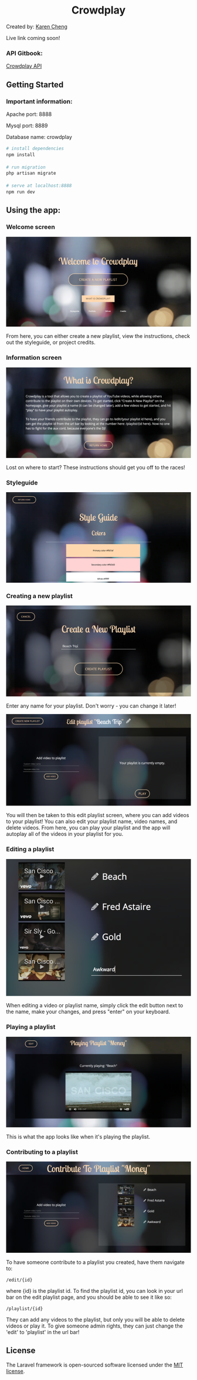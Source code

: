 <h1 align="center">Crowdplay</h1>

Created by: <a href="http://karenscheng.com">Karen Cheng</a>

Live link coming soon!

### API Gitbook:

<a href="https://karenscheng.gitbooks.io/crowdplay/content/">Crowdplay API</a>

## Getting Started

### Important information:

Apache port: 8888

Mysql port: 8889

Database name: crowdplay

``` bash
# install dependencies
npm install

# run migration
php artisan migrate

# serve at localhost:8888
npm run dev

```

## Using the app:

### Welcome screen

![alt-tag](https://github.com/karenscheng/laravel-project4/blob/master/public/homepage.png)

From here, you can either create a new playlist, view the instructions, check out the styleguide, or project credits.

### Information screen

![alt-tag](https://github.com/karenscheng/laravel-project4/blob/master/public/info.png)

Lost on where to start? These instructions should get you off to the races!

### Styleguide

![alt-tag](https://github.com/karenscheng/laravel-project4/blob/master/public/styleguide.png)

### Creating a new playlist

![alt-tag](https://github.com/karenscheng/laravel-project4/blob/master/public/newplaylist.png)

Enter any name for your playlist. Don't worry - you can change it later!

![alt-tag](https://github.com/karenscheng/laravel-project4/blob/master/public/editplaylist.png)

You will then be taken to this edit playlist screen, where you can add videos to your playlist! You can also edit your playlist name, video names, and delete videos. From here, you can play your playlist and the app will autoplay all of the videos in your playlist for you.

### Editing a playlist

![alt-tag](https://github.com/karenscheng/laravel-project4/blob/master/public/editvideoname.png)

When editing a video or playlist name, simply click the edit button next to the name, make your changes, and press "enter" on your keyboard.

### Playing a playlist

![alt-tag](https://github.com/karenscheng/laravel-project4/blob/master/public/playing.png)

This is what the app looks like when it's playing the playlist.

### Contributing to a playlist

![alt-tag](https://github.com/karenscheng/laravel-project4/blob/master/public/contribute.png)

To have someone contribute to a playlist you created, have them navigate to: 

```
/edit/{id}
```

where {id} is the playlist id. To find the playlist id, you can look in your url bar on the edit playlist page, and you should be able to see it like so:

```
/playlist/{id}
```

They can add any videos to the playlist, but only you will be able to delete videos or play it. To give someone admin rights, they can just change the 'edit' to 'playlist' in the url bar!

## License

The Laravel framework is open-sourced software licensed under the [MIT license](http://opensource.org/licenses/MIT).
